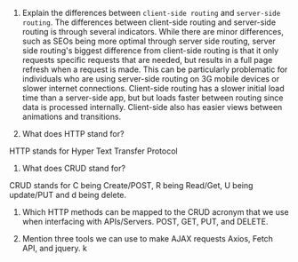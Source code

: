 1.  Explain the differences between `client-side routing` and `server-side routing`.
    The differences between client-side routing and server-side routing is through several indicators. While there are minor differences, such as SEOs being more optimal through server side routing, server side routing's biggest difference from client-side routing is that it only requests specific requests that are needed, but results in a full page refresh when a request is made. This can be particularly problematic for individuals who are using server-side routing on 3G mobile devices or slower internet connections. Client-side routing has a slower initial load time than a server-side app, but but loads faster between routing since data is processed internally. Client-side also has easier views between animations and transitions. 

1.  What does HTTP stand for?

HTTP stands for Hyper Text Transfer Protocol

1.  What does CRUD stand for?

CRUD stands for C being Create/POST, R being Read/Get, U being update/PUT and d being delete. 

1.  Which HTTP methods can be mapped to the CRUD acronym that we use when interfacing with APIs/Servers.
POST, GET, PUT, and DELETE.

1.  Mention three tools we can use to make AJAX requests
Axios, Fetch API, and jquery. 
k
